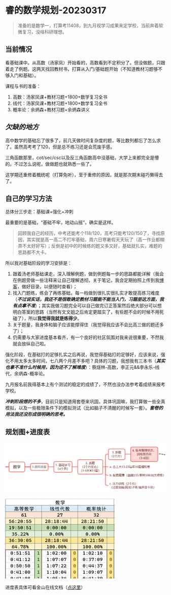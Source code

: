 # 睿的数学规划-20230317

> 准备的是数学一，打算考11408，到九月视学习成果来定学校，当前奔着软微复习，没啥科研理想。

## 当前情况

看基础课中。从高数（汤家凤）开始看的，高数看到不定积分了。但没做题，只跟着走了例题。这两天找回教材书，打算从入门/基础题开始（不知道教材习题够不够入门和基础）。

课程与书的准备：

1. 高数：汤家凤课+教材习题+1800+数学复习全书
2. 线代：汤家凤课+教材习题+1800+数学复习全书
3. 概率论：余炳森+教材习题+余炳森讲义

## *欠缺的地方*

高中数学的基础忘了很多了，前几天做时间复杂度的题，等比数列都忘了怎么求了。虽然高考考了120，但是总不练习还是会荒废手感。

三角函数那里，cot/sec/csc以及反三角函数高中没基础，大学上来都完全是懵的。不过怎么说呢，做做题也就熟悉一些了。

这学期还重修着概统呢（打算免听），至于重修的原因，就是那次期末碰巧懒得去了。

## 自己的学习方法

总体分三步走：基础课+强化+冲刺

最重要的是基础，“基础不牢，地动山摇”，确实是这样。

> 回顾我自己的经历，中考还能考个118/120，高考只能考120/150了，寻找原因，其实就是高一高二不打牢基础，周六日寒暑假天天玩了（高一作业都糊弄不太好好写）；反倒是初中的时候练的题又多又好，基础就扎实，难题的思路都不大卡。

所以我对基础阶段的学习安排是：

1. 跟着汤老师基础课走，深入理解例题，做到例题每一步的思路都能详解（我会在例题旁做一些注释来让自己理解透彻，关于笔记，我会定期拍照上传到我[博客](math.haohaha.cn)，做好目录，以便随时查看）；
2. 找入门题练，练会了再练基础，每一档做到很扎实很扎实才敢提高练习难度（***不过说实话，我还不是很敢确定教材习题能不能当入门，习题册这方面，我有点拿不准***）；其实我做习题完全可以自己做完订正答案然后绝大部分可以想明白答案的思路（当然有文文姐之后肯定更踏实了，有些题不会的时候不用死磕了），所以**我觉得我就是练得少**。
3. 关于题量，我身体和脑子应该能撑得住（我觉得我应该不会比高三做的题还多了）；
4. 仍需要与大家进度基本看齐，有一个良好的社区氛围对我来说很重要，不然我就会放纵自己啦。

强化阶段，在基础打的足够扎实之后再说，我觉得基础打的足够好，应该来说，强化不用太多太多时间，七八两个月差不多吧？具体的习题，我想我有三本书（***其实也拿不准什么时候用，因为还不了解难度***）：蔡燧林-高数，李正元&&李永乐-线代，余炳森-概率论。

九月报名前我得基本上有个测试的稳定的成绩了，不然也没办法参考着成绩来报考学校。

***冲刺阶段想的不多***，目前只是知道用套卷来巩固，具体巩固嘛，我打算做一些全真模拟，以及一些极限条件下的模拟测试（比如脑子不清醒的时候写一套）。***套卷的用法我还没形成很明确的思考。***

## 规划图+进度表

![数学时间规划](./数学时间规划.png)

![进度表](./进度表.png)

进度表具体可看金山在线文档（[点这里](https://www.kdocs.cn/l/cm0BWaefKmXG)）